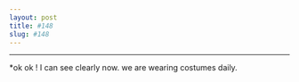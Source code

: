 ```yaml
---
layout: post
title: #148
slug: #148
---
```

---
<p class="description" style="text-align: justify;">
*ok ok ! I can see clearly now. we are wearing costumes daily.
